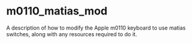 # m0110_matias_mod
A description of how to modify the Apple m0110 keyboard to use matias switches, along with any resources required to do it.
